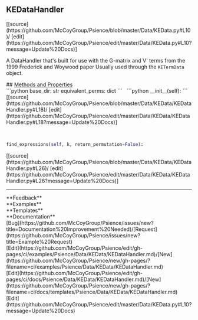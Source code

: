 ## <a id="Psience.Data.KEData.KEDataHandler">KEDataHandler</a> 

<div class="docs-source-link" markdown="1">
[[source](https://github.com/McCoyGroup/Psience/blob/master/Data/KEData.py#L10)/
[edit](https://github.com/McCoyGroup/Psience/edit/master/Data/KEData.py#L10?message=Update%20Docs)]
</div>

A DataHandler that's built for use with the G-matrix and V' terms
from the 1999 Frederick and Woywood paper
Usually used through the `KETermData` object.







<div class="collapsible-section">
 <div class="collapsible-section collapsible-section-header" markdown="1">
## <a class="collapse-link" data-toggle="collapse" href="#methods" markdown="1"> Methods and Properties</a> <a class="float-right" data-toggle="collapse" href="#methods"><i class="fa fa-chevron-down"></i></a>
 </div>
 <div class="collapsible-section collapsible-section-body collapse show" id="methods" markdown="1">
 ```python
base_dir: str
equivalent_perms: dict
```
<a id="Psience.Data.KEData.KEDataHandler.__init__" class="docs-object-method">&nbsp;</a> 
```python
__init__(self): 
```
<div class="docs-source-link" markdown="1">
[[source](https://github.com/McCoyGroup/Psience/blob/master/Data/KEData/KEDataHandler.py#L18)/
[edit](https://github.com/McCoyGroup/Psience/edit/master/Data/KEData/KEDataHandler.py#L18?message=Update%20Docs)]
</div>


<a id="Psience.Data.KEData.KEDataHandler.find_expressions" class="docs-object-method">&nbsp;</a> 
```python
find_expressions(self, k, return_permutation=False): 
```
<div class="docs-source-link" markdown="1">
[[source](https://github.com/McCoyGroup/Psience/blob/master/Data/KEData/KEDataHandler.py#L26)/
[edit](https://github.com/McCoyGroup/Psience/edit/master/Data/KEData/KEDataHandler.py#L26?message=Update%20Docs)]
</div>
 </div>
</div>












---


<div markdown="1" class="text-secondary">
<div class="container">
  <div class="row">
   <div class="col" markdown="1">
**Feedback**   
</div>
   <div class="col" markdown="1">
**Examples**   
</div>
   <div class="col" markdown="1">
**Templates**   
</div>
   <div class="col" markdown="1">
**Documentation**   
</div>
   <div class="col" markdown="1">
   
</div>
   <div class="col" markdown="1">
   
</div>
   <div class="col" markdown="1">
   
</div>
</div>
  <div class="row">
   <div class="col" markdown="1">
[Bug](https://github.com/McCoyGroup/Psience/issues/new?title=Documentation%20Improvement%20Needed)/[Request](https://github.com/McCoyGroup/Psience/issues/new?title=Example%20Request)   
</div>
   <div class="col" markdown="1">
[Edit](https://github.com/McCoyGroup/Psience/edit/gh-pages/ci/examples/Psience/Data/KEData/KEDataHandler.md)/[New](https://github.com/McCoyGroup/Psience/new/gh-pages/?filename=ci/examples/Psience/Data/KEData/KEDataHandler.md)   
</div>
   <div class="col" markdown="1">
[Edit](https://github.com/McCoyGroup/Psience/edit/gh-pages/ci/docs/Psience/Data/KEData/KEDataHandler.md)/[New](https://github.com/McCoyGroup/Psience/new/gh-pages/?filename=ci/docs/templates/Psience/Data/KEData/KEDataHandler.md)   
</div>
   <div class="col" markdown="1">
[Edit](https://github.com/McCoyGroup/Psience/edit/master/Data/KEData.py#L10?message=Update%20Docs)   
</div>
   <div class="col" markdown="1">
   
</div>
   <div class="col" markdown="1">
   
</div>
   <div class="col" markdown="1">
   
</div>
</div>
</div>
</div>